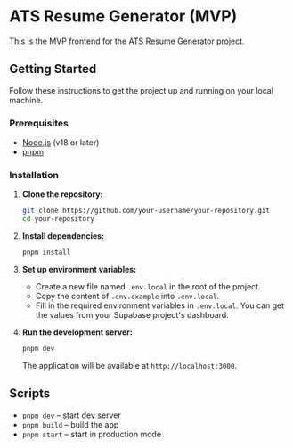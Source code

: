 # ATS Resume Generator (MVP)

This is the MVP frontend for the ATS Resume Generator project.

## Getting Started

Follow these instructions to get the project up and running on your local machine.

### Prerequisites

-   [Node.js](https://nodejs.org/) (v18 or later)
-   [pnpm](https://pnpm.io/)

### Installation

1.  **Clone the repository:**

    ```bash
    git clone https://github.com/your-username/your-repository.git
    cd your-repository
    ```

2.  **Install dependencies:**

    ```bash
    pnpm install
    ```

3.  **Set up environment variables:**

    -   Create a new file named `.env.local` in the root of the project.
    -   Copy the content of `.env.example` into `.env.local`.
    -   Fill in the required environment variables in `.env.local`. You can get the values from your Supabase project's dashboard.

4.  **Run the development server:**

    ```bash
    pnpm dev
    ```

    The application will be available at `http://localhost:3000`.

## Scripts

-   `pnpm dev` – start dev server
-   `pnpm build` – build the app
-   `pnpm start` – start in production mode
